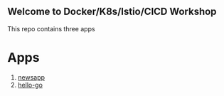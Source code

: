 ## Welcome to Docker/K8s/Istio/CICD Workshop

This repo contains three apps

# Apps
1. [newsapp](apps/newsapp)
2. [hello-go](apps/hello-go)